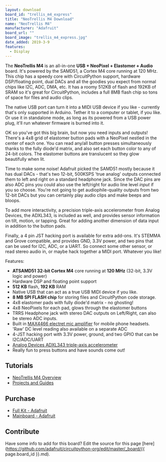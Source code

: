 ```yaml
---
layout: download
board_id: "trellis_m4_express"
title: "NeoTrellis M4 Download"
name: "NeoTrellis M4"
manufacturer: "Adafruit"
board_url: ""
board_image: "trellis_m4_express.jpg"
date_added: 2019-3-9
features:
  - Display
---
```


The **NeoTrellis M4** is an all-in-one **USB + NeoPixel + Elastomer + Audio** board. It's powered by the SAMD51, a Cortex M4 core running at 120 MHz. This chip has a speedy core with CircuitPython support, hardware DSP/floating point, dual DACs and all the goodies you expect from normal chips like I2C, ADC, DMA, etc. It has a roomy 512KB of flash and 192KB of SRAM so it's great for CircuitPython, includes a full 8MB flash chip so tons of space for files and audio clips.

The native USB port can turn it into a MIDI USB device if you like - currently that's only supported in Arduino. Tether it to a computer or tablet, if you like. Or use it in standalone mode, as long as its powered from a USB power plug, it'll run whatever firmware is burned into it.

OK so you've got this big brain, but now you need inputs and outputs! There's a 4x8 grid of elastomer button pads with a NeoPixel nestled in the center of each one. You can read any/all button presses simultaneously thanks to the fully diode'd matrix, and also set each button color to any of 24-bit colors. The elastomer buttons are translucent so they glow beautifully when lit.

Time to make some noise! Adafruit picked the SAMD51 mostly because it has dual DACs - that's two 12-bit, 500KSPS 'true analog' outputs connected them to left and right on a standard headphone jack. Since the DAC pins are also ADC pins you could also use the left/right for audio line level _input_ if you so choose. You're not going to get audiophile-quality outputs from two 12-bit DACs but you can certainly play audio clips and make beeps and bloops.

To add more interactivity, a precision triple-axis accelerometer from Analog Devices, the ADXL343, is included as well, and provides sensor information on tilt, motion, or tapping. Great for adding another dimension of data input in addition to the button pads.

Finally, a 4 pin JST hacking port is available for extra add-ons. It's STEMMA and Grove compatible, and provides GND, 3.3V power, and two pins that can be used for I2C, ADC, or a UART. So connect some other sensor, or read stereo audio in, or maybe hack together a MIDI port. Whatever you like!

Features:

*   **ATSAMD51 32-bit Cortex M4** core running at **120 MHz** (32-bit, 3.3V logic and power)
*   Hardware DSP and floating point support
*   **512 KB** flash, **192 KB** RAM
*   Native USB that can act as a true USB MIDI device if you like.
*   **8 MB SPI FLASH chip** for storing files and CircuitPython code storage.
*   4x8 elastomer pads with fully diode'd matrix - no ghosting!
*   4x8 NeoPixels for each pad, glows through the elastomer buttons
*   TRRS Headphone jack with stereo DAC outputs on Left/Right, can also be stereo ADC inputs.
*   Built in [MAX4466 electret mic amplifier](https://www.adafruit.com/product/1063) for mobile phone headsets. 'Raw' DC level reading also available on a separate ADC
*   4-JST hacking port with 3.3V power, ground, and two GPIO that can be I2C/ADC/UART
*   [Analog Devices ADXL343 triple-axis accelerometer](https://www.analog.com/en/products/adxl343.html)
*   Really fun to press buttons and have sounds come out!

## Tutorials
* [NeoTrellis M4 Overview](https://learn.adafruit.com/adafruit-neotrellis-m4)
* [Projects and Guides](https://learn.adafruit.com/products/4020/guides)

## Purchase
* [Full Kit - Adafruit](https://www.adafruit.com/product/4020)
* [Mainboard - Adafruit](https://www.adafruit.com/product/3938)

## Contribute

Have some info to add for this board? Edit the source for this page [here](https://github.com/adafruit/circuitpython-org/edit/master/_board/{{ page.board_id }}.md).
